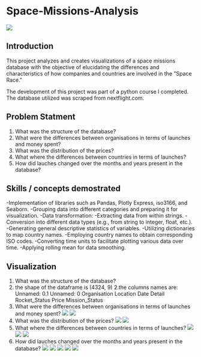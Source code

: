 # Space-Missions-Analysis

![](introduction-photo.jpg)

## Introduction
This project analyzes and creates visualizations of a space missions database with the objective of elucidating the differences and characteristics of how companies and countries are involved in the "Space Race."

The development of this project was part of a python course I completed. The database utilized was scraped from nextflight.com.


## Problem Statment
1. What was the structure of the database?
2. What were the differences between organisations in terms of launches and money spent?
3. What was the distribution of the prices?
4. What where the differences between countries in terms of launches?
5. How did lauches changed over the months and years present in the database?

## Skills / concepts demostrated
-Implementation of libraries such as Pandas, Plotly Express, iso3166, and Seaborn.
-Grouping data into different categories and preparing it for visualization.
-Data transformation:
  -Extracting data from within strings.
  -Conversion into different data types (e.g., from string to integer, float, etc.).
  -Generating general descriptive statistics of variables.
  -Utilizing dictionaries to map country names.
  -Employing country names to obtain corresponding ISO codes.
  -Converting time units to facilitate plotting various data over time.
  -Applying rolling mean for data smoothing.

## Visualization
1. What was the structure of the database?
  1.  the shape of the dataframe is (4324, 9)
  2.the columns names are:
     Unnamed: 0.1
     Unnamed: 0
     Organisation
     Location
     Date
     Detail
     Rocket_Status
     Price
     Mission_Status
2. What were the differences between organisations in terms of launches and money spent?
  ![](launchesxorganisation.png)
  ![](money-launch-org.png)
3. What was the distribution of the prices?
  ![](how-expensive-are-the-launches.png)
  ![](prices-box-plot.png)
4. What where the differences between countries in terms of launches?
  ![](launchesxcountry.png)
  ![](failuresxcountry.png)
  ![](pie-mission-status.png)
5. How did lauches changed over the months and years present in the database?
   ![](launchesxyear.png)
   ![](month-launcher-roll.png)
   ![](launchesxcountry.png)
   ![](year-launches-country.png)
   ![](year-launches-organization.png)
